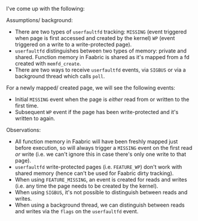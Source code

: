 I've come up with the following:

Assumptions/ background:

- There are two types of `userfaultfd` tracking: `MISSING` (event triggered when
  page is first accessed and created by the kernel) `WP` (event triggered on a
  write to a write-protected page).
- `userfaultfd` distinguishes between two types of memory: private and shared.
  Function memory in Faabric is shared as it's mapped from a fd created with
  `memfd_create`.
- There are two ways to receive `userfaultfd` events, via `SIGBUS` or via a
  background thread which calls `poll`.

For a newly mapped/ created page, we will see the following events:

- Initial `MISSING` event when the page is _either_ read from or written to the
  first time.
- Subsequent `WP` event if the page has been write-protected and it's written
  to again.

Observations:

- All function memory in Faabric will have been freshly mapped just before
  execution, so will always trigger a `MISSING` event on the first read _or_
  write (i.e. we can't ignore this in case there's only one write to that page).
- `userfaultfd` write-protected pages (i.e. `FEATURE_WP`) don't work with
  shared memory (hence can't be used for Faabric dirty tracking).
- When using `FEATURE_MISSING`, an event is created for reads and writes (i.e.
  any time the page needs to be created by the kernel).
- When using `SIGBUS`, it's not possible to distinguish between reads and
  writes.
- When using a background thread, we can distinguish between reads and writes
  via the `flags` on the `userfaultfd` event.
